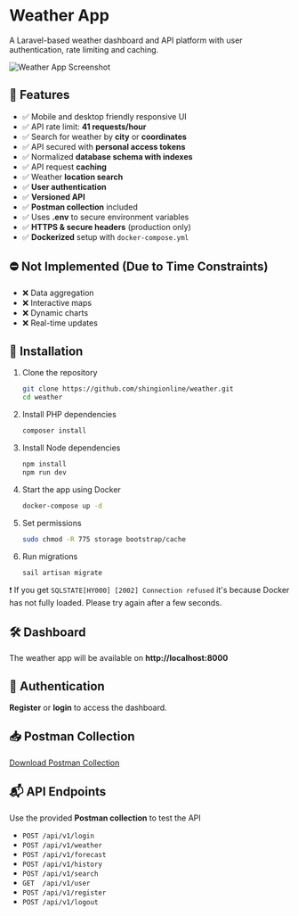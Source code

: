 # Weather App

A Laravel-based weather dashboard and API platform with user authentication, rate limiting and caching.

![Weather App Screenshot](https://res.cloudinary.com/web900/image/upload/v1745230615/files/avqyxl4z0vezcbi5czbo.png)

## 🌟 Features

- ✅ Mobile and desktop friendly responsive UI
- ✅ API rate limit: **41 requests/hour**
- ✅ Search for weather by **city** or **coordinates**
- ✅ API secured with **personal access tokens**
- ✅ Normalized **database schema with indexes**
- ✅ API request **caching**
- ✅ Weather **location search**
- ✅ **User authentication**
- ✅ **Versioned API**
- ✅ **Postman collection** included
- ✅ Uses **.env** to secure environment variables
- ✅ **HTTPS & secure headers** (production only)
- ✅ **Dockerized** setup with `docker-compose.yml`

## ⛔ Not Implemented (Due to Time Constraints)

- ❌ Data aggregation
- ❌ Interactive maps
- ❌ Dynamic charts
- ❌ Real-time updates


## 🚀 Installation

1. Clone the repository
   ```bash
   git clone https://github.com/shingionline/weather.git
   cd weather
   ```

2. Install PHP dependencies
   ```bash
   composer install
   ```

3. Install Node dependencies
   ```bash
   npm install
   npm run dev
   ```

4. Start the app using Docker
   ```bash
   docker-compose up -d
   ```

5. Set permissions
   ```bash
   sudo chmod -R 775 storage bootstrap/cache
   ```

6. Run migrations
   ```bash
   sail artisan migrate
   ```

❗ If you get `SQLSTATE[HY000] [2002] Connection refused` it's because Docker has not fully loaded. Please try again after a few seconds.

## 🛠️ Dashboard

The weather app will be available on **http://localhost:8000**


## 🔐 Authentication

**Register** or **login** to access the dashboard.

## 📥 Postman Collection

[Download Postman Collection](https://res.cloudinary.com/web900/raw/upload/v1745228547/files/yeyweaccefxjmfndryzp.json)


## 📬 API Endpoints

Use the provided **Postman collection** to test the API

- `POST /api/v1/login`
- `POST /api/v1/weather`
- `POST /api/v1/forecast`
- `POST /api/v1/history`
- `POST /api/v1/search`
- `GET  /api/v1/user`
- `POST /api/v1/register`
- `POST /api/v1/logout`